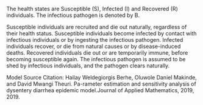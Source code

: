 The health states are Susceptible (S), Infected (I) and Recovered (R) individuals. The infectious pathogen is denoted by B.

Susceptible individuals are recruited and die out naturally, regardless of their health status. Susceptible individuals become infected by contact with infectious individuals or by ingesting the infectious pathogen. Infected individuals recover, or die from natural causes or by disease-induced deaths. Recovered individuals die out or are temporarily immune, before becoming susceptible again. The infectious pathogen is assumed to be shed by infectious individuals, and the pathogen clears naturally.

Model Source Citation: Hailay Weldegiorgis Berhe, Oluwole Daniel Makinde, and David Mwangi Theuri.  Pa-rameter estimation and sensitivity analysis of dysentery diarrhea epidemic model.Journal of Applied Mathematics, 2019, 2019.